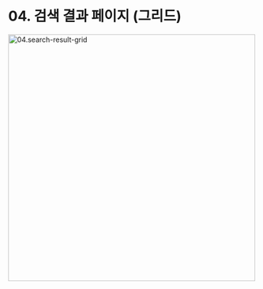# 04. 검색 결과 페이지 (그리드)

<img src="../draft/04.search-result-grid.jpg" alt="04.search-result-grid" width="500" />

